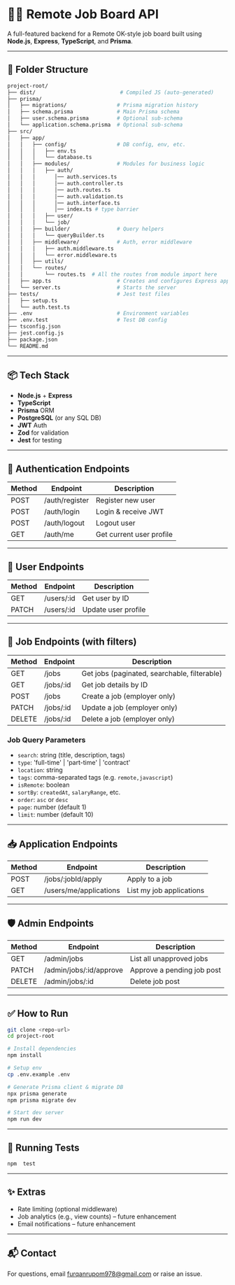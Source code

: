 # 🧑‍💻 Remote Job Board API

A full-featured backend for a Remote OK-style job board built using **Node.js**, **Express**, **TypeScript**, and **Prisma**.

---

## 📁 Folder Structure

```bash
project-root/
├── dist/                           # Compiled JS (auto-generated)
├── prisma/
│   ├── migrations/                # Prisma migration history
│   ├── schema.prisma              # Main Prisma schema
│   ├── user.schema.prisma         # Optional sub-schema
│   └── application.schema.prisma  # Optional sub-schema
├── src/
│   ├── app/
│   │   ├── config/                # DB config, env, etc.
│   │   │   ├── env.ts
│   │   │   └── database.ts
│   │   ├── modules/               # Modules for business logic
│   │   │   ├── auth/
│   │   │      │── auth.services.ts
│   │   │      │── auth.controller.ts
│   │   │      │── auth.routes.ts
│   │   │      │── auth.validation.ts
│   │   │      │── auth.interface.ts
│   │   │      │── index.ts # type barrier
│   │   │   ├── user/
│   │   │   └── job/
│   │   ├── builder/               # Query helpers
│   │   │   └── queryBuilder.ts
│   │   ├── middleware/            # Auth, error middleware
│   │   │   ├── auth.middleware.ts
│   │   │   └── error.middleware.ts
│   │   ├── utils/
│   │   └── routes/
│   │       └── routes.ts  # All the routes from module import here
│   ├── app.ts                     # Creates and configures Express app
│   └── server.ts                  # Starts the server
├── tests/                         # Jest test files
│   ├── setup.ts
│   └── auth.test.ts
├── .env                           # Environment variables
├── .env.test                      # Test DB config
├── tsconfig.json
├── jest.config.js
├── package.json
└── README.md
```

---

## 📦 Tech Stack

* **Node.js** + **Express**
* **TypeScript**
* **Prisma** ORM
* **PostgreSQL** (or any SQL DB)
* **JWT** Auth
* **Zod** for validation
* **Jest** for testing

---

## 🔐 Authentication Endpoints

| Method | Endpoint       | Description              |
| ------ | -------------- | ------------------------ |
| POST   | /auth/register | Register new user        |
| POST   | /auth/login    | Login & receive JWT      |
| POST   | /auth/logout   | Logout user              |
| GET    | /auth/me       | Get current user profile |

---

## 👤 User Endpoints

| Method | Endpoint    | Description         |
| ------ | ----------- | ------------------- |
| GET    | /users/\:id | Get user by ID      |
| PATCH  | /users/\:id | Update user profile |

---

## 💼 Job Endpoints (with filters)

| Method | Endpoint   | Description                                  |
| ------ | ---------- | -------------------------------------------- |
| GET    | /jobs      | Get jobs (paginated, searchable, filterable) |
| GET    | /jobs/\:id | Get job details by ID                        |
| POST   | /jobs      | Create a job (employer only)                 |
| PATCH  | /jobs/\:id | Update a job (employer only)                 |
| DELETE | /jobs/\:id | Delete a job (employer only)                 |

### Job Query Parameters

* `search`: string (title, description, tags)
* `type`: 'full-time' | 'part-time' | 'contract'
* `location`: string
* `tags`: comma-separated tags (e.g. `remote,javascript`)
* `isRemote`: boolean
* `sortBy`: `createdAt`, `salaryRange`, etc.
* `order`: `asc` or `desc`
* `page`: number (default 1)
* `limit`: number (default 10)

---

## 📥 Application Endpoints

| Method | Endpoint               | Description              |
| ------ | ---------------------- | ------------------------ |
| POST   | /jobs/\:jobId/apply    | Apply to a job           |
| GET    | /users/me/applications | List my job applications |

---

## 🛡️ Admin Endpoints

| Method | Endpoint                 | Description                |
| ------ | ------------------------ | -------------------------- |
| GET    | /admin/jobs              | List all unapproved jobs   |
| PATCH  | /admin/jobs/\:id/approve | Approve a pending job post |
| DELETE | /admin/jobs/\:id         | Delete job post            |

---

## ✅ How to Run

```bash
git clone <repo-url>
cd project-root

# Install dependencies
npm install

# Setup env
cp .env.example .env

# Generate Prisma client & migrate DB
npx prisma generate
npm prisma migrate dev

# Start dev server
npm run dev
```

---

## 🧪 Running Tests

```bash
npm  test
```

---

## ✨ Extras

* Rate limiting (optional middleware)
* Job analytics (e.g., view counts) – future enhancement
* Email notifications – future enhancement

---

## 📬 Contact

For questions, email [furqanrupom978@gmail.com](mailto:furqanrupom978@gmail.com) or raise an issue.
